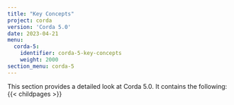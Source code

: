 ```yaml
---
title: "Key Concepts"
project: corda
version: 'Corda 5.0'
date: 2023-04-21
menu:
  corda-5:
    identifier: corda-5-key-concepts
    weight: 2000
section_menu: corda-5
---
```

This section provides a detailed look at Corda 5.0. It contains the following:
{{< childpages >}}